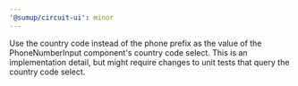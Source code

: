 ```yaml
---
'@sumup/circuit-ui': minor
---
```


Use the country code instead of the phone prefix as the value of the PhoneNumberInput component's country code select. This is an implementation detail, but might require changes to unit tests that query the country code select.
